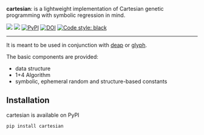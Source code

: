 **cartesian**: is a lightweight implementation of Cartesian genetic programming with symbolic regression in mind.

 [![](https://travis-ci.org/Ohjeah/cartesian.svg?branch=master)](https://travis-ci.org/Ohjeah/cartesian) [![](https://codecov.io/gh/Ohjeah/cartesian/branch/master/graph/badge.svg)](https://codecov.io/gh/Ohjeah/cartesian) [![PyPI](https://img.shields.io/pypi/v/cartesian.svg)](https://pypi.python.org/pypi/cartesian) [![DOI](https://zenodo.org/badge/79949716.svg)](https://zenodo.org/badge/latestdoi/79949716)
 [![Code style: black](https://img.shields.io/badge/code%20style-black-000000.svg)](https://github.com/ambv/black)

***

It is meant to be used in conjunction with [deap](https://github.com/DEAP/deap) or [glyph](https://github.com/Ambrosys/glyph).

The basic components are provided:
- data structure
- 1+4 Algorithm
- symbolic, ephemeral random and structure-based constants


## Installation

cartesian is available on PyPI

`pip install cartesian`
